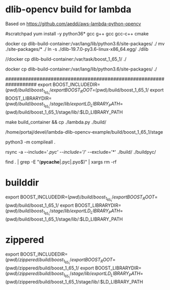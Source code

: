 # dlib-opencv build for lambda
Based on https://github.com/aeddi/aws-lambda-python-opencv


#scratchpad
yum install -y python36* gcc g++ gcc gcc-c++ cmake


docker cp dlib-build-container:/var/lang/lib/python3.6/site-packages/ ./
mv ./site-packages/* ./
ln -s ./dlib-19.7.0-py3.6-linux-x86_64.egg/ ./dlib


//docker cp dlib-build-container:/var/task/boost_1_65_1/ ./



docker cp dlib-build-container:/var/lang/lib/python3.6/site-packages/ ./

###################################################################
export BOOST_INCLUDEDIR=$(pwd)/build/boost_1_65_1/
export BOOST_ROOT=$(pwd)/build/boost_1_65_1/
export BOOST_LIBRARYDIR=$(pwd)/build/boost_1_65_1/stage/lib/
export LD_LIBRARY_PATH=$(pwd)/build/boost_1_65_1/stage/lib/:$LD_LIBRARY_PATH

make build_container &&
cp ./lambda.py ./build/


/home/portaj/devel/lambda-dlib-opencv-example/build/boost_1_65_1/stage




python3 -m compileall .

rsync -a --include='*.pyc' --include='*/' --exclude='*' ./build/ ./buildpyc/

find . | grep -E "(__pycache__|\.pyc|\.pyo$)" | xargs rm -rf  

# builddir
export BOOST_INCLUDEDIR=$(pwd)/build/boost_1_65_1/
export BOOST_ROOT=$(pwd)/build/boost_1_65_1/
export BOOST_LIBRARYDIR=$(pwd)/build/boost_1_65_1/stage/lib/
export LD_LIBRARY_PATH=$(pwd)/build/boost_1_65_1/stage/lib/:$LD_LIBRARY_PATH


# zippered
export BOOST_INCLUDEDIR=$(pwd)/zippered/build/boost_1_65_1/
export BOOST_ROOT=$(pwd)/zippered/build/boost_1_65_1/
export BOOST_LIBRARYDIR=$(pwd)/zippered/build/boost_1_65_1/stage/lib/
export LD_LIBRARY_PATH=$(pwd)/zippered/build/boost_1_65_1/stage/lib/:$LD_LIBRARY_PATH

